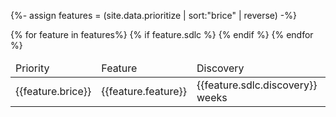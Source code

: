 {%- assign features = (site.data.prioritize  | sort:"brice" | reverse) -%}
<table>
    <thead>
        <td>Priority</td>
        <td>Feature</td>
        <td>Discovery</td>
        <td>Design</td>
        <td>Development</td>
    </thead>
    <tbody>
        {% for feature in features%}
            {% if feature.sdlc %}
            <tr>
                <td> 
                    {{feature.brice}}
                </td>
                <td>
                    {{feature.feature}}
                </td>
                <td>
                    {{feature.sdlc.discovery}} weeks
                </td>
                <td>
                    {{feature.sdlc.design}} weeks
                </td>
                <td>
                    {{feature.sdlc.development}} weeks
                </td>
            </tr>
            {% endif %}
        {% endfor %}
    </tbody>
</table>


